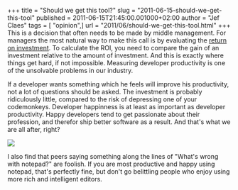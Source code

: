 +++
title = "Should we get this tool?"
slug = "2011-06-15-should-we-get-this-tool"
published = 2011-06-15T21:45:00.001000+02:00
author = "Jef Claes"
tags = [ "opinion",]
url = "2011/06/should-we-get-this-tool.html"
+++
This is a decision that often needs to be made by middle management. For
managers the most natural way to make this call is by evaluating the
[return on investment](http://nl.wikipedia.org/wiki/Return_on_investment). To calculate the ROI, you need to compare the gain of an investment
relative to the amount of investment. And this is exactly where things
get hard, if not impossible. Measuring developer productivity is one of
the unsolvable problems in our industry.  
  
If a developer wants something which he feels will improve his
productivity, not a lot of questions should be asked. The investment is
probably ridiculously little, compared to the risk of depressing one of
your codemonkeys. Developer happinness is at least as important as
developer productivity. Happy developers tend to get passionate about
their profession, and therefor ship better software as a result. And
that's what we are all after, right?  
  
[![](/post/images/thumbnails/2011-06-15-should-we-get-this-tool-sad-monkey.jpg)](/post/images/2011-06-15-should-we-get-this-tool-sad-monkey.jpg)  

I also find that peers saying something along the lines of "What's wrong
with notepad?" are foolish. If you are most productive and happy using
notepad, that's perfectly fine, but don't go belittling people who enjoy
using more rich and intelligent editors. 
